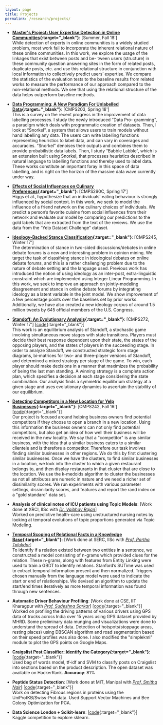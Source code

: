 ```yaml
---
layout: page
title: Projects
permalink: /research/projects/
---
```


- **[Master's Project: User Expertise Detection in Online Communities](/files/MS.pdf){:target="_blank"}**: [Summer, Fall 18'] <br>
While detection of experts in online communities is a widely studied problem, most work fail to incorporate the inherent relational nature of these online communities. In this work, we explore the usage of the linkages that exist between posts and be- tween users (structure) in these community question answering sites in the form of related posts, duplicate posts, etc. and use this relational structure in conjunction with local information to collectively predict users’ expertise. We compare the statistics of the evaluation tests to the baseline results from related works to measure the performance of our approach compared to the non-relational methods. We see that using the relational structure of the data helps outperform baseline methods.


- **[Data Programming: A New Paradigm For Unlabelled Data](/files/203-final-project.pdf){:target="_blank"}**: [CMPS203, Spring 18'] <br>
This is a survey on the recent progress in the improvement of data labelling processes. I study the newly introduced “Data Pro- gramming”, a paradigm which deals with programmatic creation of datasets. Then, I look at “Snorkel”, a system that allows users to train models without hand labelling any data. The users can write labelling functions representing heuristics to label data, and can vary in coverages and accuracies. “Snorkel” denoises their outputs and combines them to provide probabilistic data labels. Then, I study “Babble Labble”, which is an extension built using Snorkel, that processes heuristics described in natural language to labelling functions and thereby used to label data. These works constitute an important foray in this space of data labelling, and is right on the horizon of the massive data wave currently under way.


-	**[Effects of Social Influences on Culinary Preferences](/files/cmps-290-spring.pdf){:target="_blank"}**: [CMPS290C, Spring 17'] <br>
Higgs et al., hypothesize that an individuals’ eating behaviour is strongly influenced by social context. In this work, we seek to model the influence of a friend network on the culinary choices of individuals. We predict a person’s favorite cuisine from social influences from their network and evaluate our model by comparing our predictions to the gold labels that are extracted from the text of the reviews. We use the data from the “Yelp Dataset Challenge" dataset.

-	**[Ideology-Backed Stance Classification](/files/cmps-245-winter.pdf){:target="_blank"}**: [CMPS245, Winter 17'] <br>
The determination of stance in two-sided discussions/debates in online debate forums is a new and interesting problem in opinion mining. We target the task of classifying stance in ideological debates on online debate forums,
and this is a rather challenging problem due to the nature of debate setting and the language used. Previous work has introduced the notion of using ideology as an inter-post, extra-linguistic constraint which are implemented using Integer Linear Programming. In this work, we seek to improve an approach on jointly-modeling disagreement and stance in online debate forums by integrating ideology as a latent variable in the joint model. We show improvement of a few percentage points over the baselines set by prior works. Additionally, we have also created a new ideology corpus of around 1.5 million tweets by 645 official members of the U.S. Congress.

-	**[Standoff: An Evolutionary Analysis](/files/standoff-evolutionary-analysis.pdf){:target="_blank"}**: [CMPS272, Winter 17'] [[code](https://bitbucket.org/dhawaljoh/standoff-gametheory-272){:target="_blank"}]<br>
This work is an equilibrium analysis of Standoff, a stochastic game involving simultaneous move stages with state transitions. Players must decide their best response dependent upon their state, the states of the opposing players, and the states of players in the succeeding stage. In order to analyze Standoff, we constructed strategic form stage diagrams, bi-matrices for two- and three-player versions of Standoff, and determined a mixed strategy per stage of the game. To win, each player should make decisions in a manner that maximizes the probability of being the last man standing. A winning strategy is a complete action plan, which specifies a decision at each stage considering the state combination. Our analysis finds a symmetric equilibrium strategy at a given stage and uses evolutionary dynamics to ascertain the stability of our equilibrium.

-	**[Detecting Competitors in a New Location for Yelp Businesses](/files/242-final-report.pdf){:target="_blank"}**: [CMPS242, Fall 16'] [[code](https://github.com/eriq-augustine/242-2016){:target="_blank"}] <br>
Our project is focused around helping business owners find potential competitors if they choose to open a branch in a new location. Using this information the business owners can not only find potential competitors, but also get an idea of how well their business will be received in the new locality. We say that a "competitor" is any similar business, with the idea that a similar business caters to a similar clientele and is therefore a competitor. Therefore our task involves finding similar businesses in other regions. We do this by first clustering similar businesses. Once we have the clusters, to find similar businesses in a location, we look into the cluster to which a given restaurant belongs to, and then display restaurants in that cluster that are close to the location. We use the k-medoids algorithm to cluster the businesses as not all attributes are numeric in nature and we need a richer set of dissimilarity scores. We run experiments with various parameter settings, dissimilarity scores, and features and report the rand index on a "gold standard" data set.

-	**Analysis of clinical notes of ICU patients using Topic Models**: [Work done at XRCI, IISc with <em><a class="tosu" href="https://sites.google.com/site/vaibhavrajan/" target="_blank">Dr. Vaibhav Rajan</a></em>] <br>
Worked on predictive health-care using unstructured nursing notes by looking at temporal evolutions of topic proportions generated via Topic Modeling.

-	**[Temporal Scoping of Relational Facts in a Knowledge Base](/files/openday2015.pdf){:target="_blank"}**: [Work done at SERC, IISc with <em><a class="tosu" href="http://www.talukdar.net/" target="_blank">Prof. Partha Talukdar</a></em>] <br>
To identify if a relation existed between two entities in a sentence, we constructed a model consisting of n-grams which provided clues for the relation. These n-grams, along with features from Entity Linking were used to train a GBDT to identify relations. Stanford’s SUTime was used to extract temporal information present and then normalized. Triggers chosen manually from the language model were used to indicate the start or end of relationships. We devised an algorithm to update the start/end times iteratively as more temporal information was found through new sentences.

-	**Automatic Driver Behaviour Profiling**: [Work done at CSE, IIT Kharagpur with <em><a class="tosu" href="http://www.facweb.iitkgp.ernet.in/~sudeshna/" target="_blank">Prof. Sudeshna Sarkar</a></em>] [[code](https://github.com/dhawaljoh/IIT-Kharagpur){:target="_blank"}] <br>
Worked on profiling the driving patterns of various drivers using GPS data of trucks across India over 15 years using GPS dataset provided by MHRD. Some preliminary data munging and visualizations were done to understand the spread of data. Detection of hotspots(stoppage areas, resting places) using DBSCAN algorithm and road segmentation based on their speed profiles was also done. I also modified the "simplekml" module to plot the GPS points on Google Maps.

-	**[Craigslist Post Classifier: Identify the Category](http://ltrc.iiit.ac.in/icon2015/icon2015_proceedings/PDF/04_rp.pdf){:target="_blank"}**: [[code](https://github.com/dhawaljoh/craigslist_category_classification){:target="_blank"}] <br>
Used bag of words model, tf-idf and SVM to classify posts on Craigslist into sections based on the product description. The open dataset was available on HackerRank. **Accuracy**: 81%

-	**Peptide Status Detection**: [Work done at MIT, Manipal with <em><a class="tosu" href="https://www.linkedin.com/in/smitha-nair-2073324a/?ppe=1" target="_blank">Prof. Smitha Nair</a></em>] [[code](https://github.com/dhawaljoh/PeptideStatusDetection){:target="_blank"}] <br>
Work on detecting Fibrous regions in proteins using the UniProtKB/Swiss-Prot data. Used Support Vector Machines and Bee Colony Optimization for PCA.

-	**Data Science London + Scikit-learn**: [[code](https://github.com/dhawaljoh/kaggle--data-science-london){:target="_blank"}] <br>
Kaggle competition to explore sklearn.